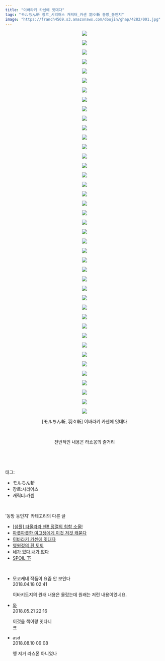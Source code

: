 ```yaml
---
title: "이바라키 카센에 잇대다"
tags: "モルちん斬 장르_시리어스 캐릭터_카센 羽々斬 동방_동인지"
image: "https://franch4569.s3.amazonaws.com/doujin/ghap/4282/001.jpg"
---
```

<div class="article">
<p style="text-align: center; clear: none; float: none;"><img src="{{ site.imgserver2 }}/ghap/4282/001.jpg"/></p>
<p style="text-align: center; clear: none; float: none;"><img src="{{ site.imgserver2 }}/ghap/4282/002.jpg"/></p>
<p style="text-align: center; clear: none; float: none;"><img src="{{ site.imgserver2 }}/ghap/4282/003.jpg"/></p>
<p style="text-align: center; clear: none; float: none;"><img src="{{ site.imgserver2 }}/ghap/4282/004.jpg"/></p>
<p style="text-align: center; clear: none; float: none;"><img src="{{ site.imgserver2 }}/ghap/4282/005.jpg"/></p>
<p style="text-align: center; clear: none; float: none;"><img src="{{ site.imgserver2 }}/ghap/4282/006.jpg"/></p>
<p style="text-align: center; clear: none; float: none;"><img src="{{ site.imgserver2 }}/ghap/4282/007.jpg"/></p>
<p style="text-align: center; clear: none; float: none;"><img src="{{ site.imgserver2 }}/ghap/4282/008.jpg"/></p>
<p style="text-align: center; clear: none; float: none;"><img src="{{ site.imgserver2 }}/ghap/4282/009.jpg"/></p>
<p style="text-align: center; clear: none; float: none;"><img src="{{ site.imgserver2 }}/ghap/4282/010.jpg"/></p>
<p style="text-align: center; clear: none; float: none;"><img src="{{ site.imgserver2 }}/ghap/4282/011.jpg"/></p>
<p style="text-align: center; clear: none; float: none;"><img src="{{ site.imgserver2 }}/ghap/4282/012.jpg"/></p>
<p style="text-align: center; clear: none; float: none;"><img src="{{ site.imgserver2 }}/ghap/4282/013.jpg"/></p>
<p style="text-align: center; clear: none; float: none;"><img src="{{ site.imgserver2 }}/ghap/4282/014.jpg"/></p>
<p style="text-align: center; clear: none; float: none;"><img src="{{ site.imgserver2 }}/ghap/4282/015.jpg"/></p>
<p style="text-align: center; clear: none; float: none;"><img src="{{ site.imgserver2 }}/ghap/4282/016.jpg"/></p>
<p style="text-align: center; clear: none; float: none;"><img src="{{ site.imgserver2 }}/ghap/4282/017.jpg"/></p>
<p style="text-align: center; clear: none; float: none;"><img src="{{ site.imgserver2 }}/ghap/4282/018.jpg"/></p>
<p style="text-align: center; clear: none; float: none;"><img src="{{ site.imgserver2 }}/ghap/4282/019.jpg"/></p>
<p style="text-align: center; clear: none; float: none;"><img src="{{ site.imgserver2 }}/ghap/4282/020.jpg"/></p>
<p style="text-align: center; clear: none; float: none;"><img src="{{ site.imgserver2 }}/ghap/4282/021.jpg"/></p>
<p style="text-align: center; clear: none; float: none;"><img src="{{ site.imgserver2 }}/ghap/4282/022.jpg"/></p>
<p style="text-align: center; clear: none; float: none;"><img src="{{ site.imgserver2 }}/ghap/4282/023.jpg"/></p>
<p style="text-align: center; clear: none; float: none;"><img src="{{ site.imgserver2 }}/ghap/4282/024.jpg"/></p>
<p style="text-align: center; clear: none; float: none;"><img src="{{ site.imgserver2 }}/ghap/4282/025.jpg"/></p>
<p style="text-align: center; clear: none; float: none;"><img src="{{ site.imgserver2 }}/ghap/4282/026.jpg"/></p>
<p style="text-align: center; clear: none; float: none;"><img src="{{ site.imgserver2 }}/ghap/4282/027.jpg"/></p>
<p style="text-align: center; clear: none; float: none;"><img src="{{ site.imgserver2 }}/ghap/4282/028.jpg"/></p>
<p style="text-align: center; clear: none; float: none;"><img src="{{ site.imgserver2 }}/ghap/4282/029.jpg"/></p>
<p style="text-align: center; clear: none; float: none;"><img src="{{ site.imgserver2 }}/ghap/4282/030.jpg"/></p>
<p style="text-align: center; clear: none; float: none;"><img src="{{ site.imgserver2 }}/ghap/4282/031.jpg"/></p>
<p style="text-align: center; clear: none; float: none;"><img src="{{ site.imgserver2 }}/ghap/4282/032.jpg"/></p>
<p style="text-align: center; clear: none; float: none;"><img src="{{ site.imgserver2 }}/ghap/4282/033.jpg"/></p>
<p style="text-align: center; clear: none; float: none;"><img src="{{ site.imgserver2 }}/ghap/4282/034.jpg"/></p>
<p style="text-align: center; clear: none; float: none;"><img src="{{ site.imgserver2 }}/ghap/4282/035.jpg"/></p>
<p style="text-align: center; clear: none; float: none;"><img src="{{ site.imgserver2 }}/ghap/4282/036.jpg"/></p>
<p style="text-align: center; clear: none; float: none;"><img src="{{ site.imgserver2 }}/ghap/4282/037.jpg"/></p>
<p style="text-align: center; clear: none; float: none;"><img src="{{ site.imgserver2 }}/ghap/4282/038.jpg"/></p>
<p style="text-align: center; clear: none; float: none;"><img src="{{ site.imgserver2 }}/ghap/4282/039.jpg"/></p>
<p style="text-align: center; clear: none; float: none;"><img src="{{ site.imgserver2 }}/ghap/4282/040.jpg"/></p>
<p style="text-align: center; clear: none; float: none;"><img src="{{ site.imgserver2 }}/ghap/4282/041.jpg"/></p>
<p style="text-align: center; clear: none; float: none;">[モルちん斬, 羽々斬] 이바라키 카센에 잇대다</p>
<p style="text-align: center; clear: none; float: none;"><br/></p>
<p style="text-align: center; clear: none; float: none;">전반적인 내용은 라쇼몽의 줄거리</p>
<p><br/></p>
</div><br/>
<div class="tagTrail">
<p>태그: </p>
<ul>
<li>モルちん斬</li>
<li>장르:시리어스</li>
<li>캐릭터:카센</li>
</ul>
</div><br/>
<div class="another">
<p>'동방 동인지' 카테고리의 다른 글</p>
<ul>
<li><a href="/ghap_4287">[샘플] 타올라라 첸!! 정열의 힙합 소울!</a></li>
<li><a href="/ghap_4283">파릇파릇한 여고생에게 이것 저것 캐묻다</a></li>
<li><a href="/ghap_4282">이바라키 카센에 잇대다</a></li>
<li><a href="/ghap_4281">영원정의 흰 토끼</a></li>
<li><a href="/ghap_4280">네가 있다 내가 없다</a></li>
<li><a href="/ghap_4275">SPOIL 下</a></li>
</ul>
</div><br/>
<div class="cb_module cb_fluid">
<div class="cb_wrt cb_profile">
<div class="comment">
<ul>
<li class="cb_thumb_off" id="comment15240585">
<div class="cb_comment_area">
<div class="cb_info_area">
<div class="cb_section">
<span class="cb_nick_name">모코케네 작품이 요즘 안 보인다</span>
</div>
<div class="cb_section">
<span class="cb_date">2018.04.18 02:41 </span>
</div>
</div>
<div class="cb_dsc_comment">
<p class="cb_dsc">
											이바키도지의 원래 내용은 몰랐는데 원래는 저런 내용이었네요.
										</p>
</div>
</div></li>
<li class="cb_thumb_off" id="comment15259828">
<div class="cb_comment_area">
<div class="cb_info_area">
<div class="cb_section">
<span class="cb_nick_name"> <a href="http://ㅂㄷㄱㄷㅈㅅ" onclick="return openLinkInNewWindow(this)">와</a></span>
</div>
<div class="cb_section">
<span class="cb_date">2018.05.21 22:16 </span>
</div>
</div>
<div class="cb_dsc_comment">
<p class="cb_dsc">
											이것을 책이랑 잇다니<br/>
크
										</p>
</div>
</div></li>
<li class="cb_thumb_off" id="comment15304941">
<div class="cb_comment_area">
<div class="cb_info_area">
<div class="cb_section">
<span class="cb_nick_name">asd</span>
</div>
<div class="cb_section">
<span class="cb_date">2018.08.10 09:08 </span>
</div>
</div>
<div class="cb_dsc_comment">
<p class="cb_dsc">
											엥 저거 라쇼몬 아니었나
										</p>
</div>
</div></li>
</ul>
</div>
</div><!-- commentList close -->
</div><br/>
